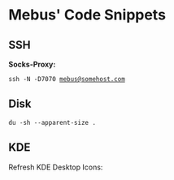 Mebus' Code Snippets
=====================

SSH
----------

**Socks-Proxy:**

<code>ssh -N -D7070 mebus@somehost.com</code>

Disk
----------

<code>du -sh --apparent-size .</code>

KDE
----------

Refresh KDE Desktop Icons: <F5>
